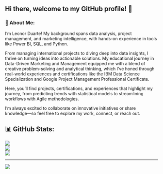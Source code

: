 ## Hi there, welcome to my GitHub profile! 👋
### 💫 About Me:
I’m Leonor Duarte! My background spans data analysis, project management, and marketing intelligence, with hands-on experience in tools like Power BI, SQL, and Python.

From managing international projects to diving deep into data insights, I thrive on turning ideas into actionable solutions. My educational journey in Data-Driven Marketing and Management equipped me with a blend of creative problem-solving and analytical thinking, which I’ve honed through real-world experiences and certifications like the IBM Data Science Specialization and Google Project Management Professional Certificate.

Here, you’ll find projects, certifications, and experiences that highlight my journey, from predicting trends with statistical models to streamlining workflows with Agile methodologies.

I’m always excited to collaborate on innovative initiatives or share knowledge—so feel free to explore my work, connect, or reach out. 


## 📊 GitHub Stats:
![](https://github-readme-stats.vercel.app/api?username=leonorduarte&theme=date_night&hide_border=false&include_all_commits=false&count_private=false)<br/>
![](https://github-readme-streak-stats.herokuapp.com/?user=leonorduarte&theme=date_night&hide_border=false)<br/>
![](https://github-readme-stats.vercel.app/api/top-langs/?username=leonorduarte&theme=date_night&hide_border=false&include_all_commits=false&count_private=false&layout=compact)

---
[![](https://visitcount.itsvg.in/api?id=leonorduarte&icon=0&color=0)](https://visitcount.itsvg.in)

